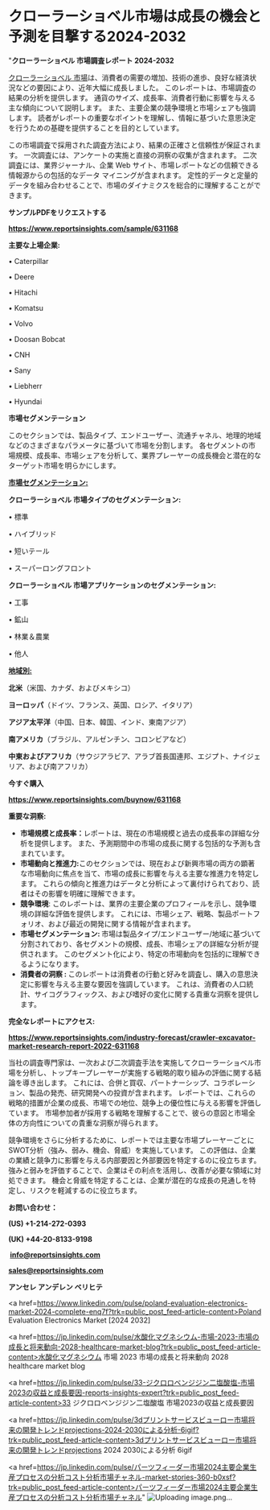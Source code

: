 # クローラーショベル市場は成長の機会と予測を目撃する2024-2032

"<strong>クローラーショベル 市場調査レポート 2024-2032</strong>

<a href=https://www.reportsinsights.com/sample/631168>クローラーショベル 市場</a>は、消費者の需要の増加、技術の進歩、良好な経済状況などの要因により、近年大幅に成長しました。 このレポートは、市場調査の結果の分析を提供します。 通貨のサイズ、成長率、消費者行動に影響を与える主な傾向について説明します。 また、主要企業の競争環境と市場シェアも強調します。 読者がレポートの重要なポイントを理解し、情報に基づいた意思決定を行うための基礎を提供することを目的としています。

この市場調査で採用された調査方法により、結果の正確さと信頼性が保証されます。 一次調査には、アンケートの実施と直接の洞察の収集が含まれます。 二次調査には、業界ジャーナル、企業 Web サイト、市場レポートなどの信頼できる情報源からの包括的なデータ マイニングが含まれます。 定性的データと定量的データを組み合わせることで、市場のダイナミクスを総合的に理解することができます。

<strong><b>サンプルPDFをリクエストする</b></strong>

<a href=https://www.reportsinsights.com/sample/631168><strong><u>https://www.reportsinsights.com/sample/631168</u></strong></a>

<strong>主要な上場企業:</strong>

• Caterpillar

• Deere

• Hitachi

• Komatsu

• Volvo

• Doosan Bobcat

• CNH

• Sany

• Liebherr

• Hyundai

<strong>市場セグメンテーション</strong>

このセクションでは、製品タイプ、エンドユーザー、流通チャネル、地理的地域などのさまざまなパラメータに基づいて市場を分割します。 各セグメントの市場規模、成長率、市場シェアを分析して、業界プレーヤーの成長機会と潜在的なターゲット市場を明らかにします。

<strong><u>市場セグメンテーション</u></strong><strong><u>:</u></strong>

<strong>クローラーショベル 市場タイプのセグメンテーション:</strong>

• 標準

• ハイブリッド

• 短いテール

• スーパーロングフロント

<strong>クローラーショベル 市場アプリケーションのセグメンテーション:</strong>

• 工事

• 鉱山

• 林業＆農業

• 他人

<strong><u>地域別</u></strong><strong><u>:</u></strong>

<strong>北米</strong>（米国、カナダ、およびメキシコ）

<strong>ヨーロッパ</strong>（ドイツ、フランス、英国、ロシア、イタリア）

<strong>アジア太平洋</strong>（中国、日本、韓国、インド、東南アジア）

<strong>南アメリカ</strong>（ブラジル、アルゼンチン、コロンビアなど）

<strong>中東およびアフリカ</strong>（サウジアラビア、アラブ首長国連邦、エジプト、ナイジェリア、および南アフリカ）

<strong>今すぐ購入</strong>

<a href=https://www.reportsinsights.com/buynow/631168><strong><u>https://www.reportsinsights.com/buynow/631168</u></strong></a>

<strong>重要な洞察:</strong>
<ul>
  <li><strong>市場規模と成長率：</strong>レポートは、現在の市場規模と過去の成長率の詳細な分析を提供します。 また、予測期間中の市場の成長に関する包括的な予測も含まれています。</li>
  <li><strong>市場動向と推進力:</strong>このセクションでは、現在および新興市場の両方の顕著な市場動向に焦点を当て、市場の成長に影響を与える主要な推進力を特定します。 これらの傾向と推進力はデータと分析によって裏付けられており、読者はその影響を明確に理解できます。</li>
  <li><strong>競争環境</strong>: このレポートは、業界の主要企業のプロフィールを示し、競争環境の詳細な評価を提供します。 これには、市場シェア、戦略、製品ポートフォリオ、および最近の開発に関する情報が含まれます。</li>
  <li><strong>市場セグメンテーション: </strong>市場は製品タイプ/エンドユーザー/地域に基づいて分割されており、各セグメントの規模、成長、市場シェアの詳細な分析が提供されます。 このセグメント化により、特定の市場動向を包括的に理解できるようになります。</li>
  <li><strong>消費者の洞察 : </strong>このレポートは消費者の行動と好みを調査し、購入の意思決定に影響を与える主要な要因を強調しています。 これは、消費者の人口統計、サイコグラフィックス、および嗜好の変化に関する貴重な洞察を提供します。</li>
</ul>
<strong>完全なレポートにアクセス:</strong>

<a href=https://www.reportsinsights.com/industry-forecast/crawler-excavator-market-research-report-2022-631168><strong><u><b>https://www.reportsinsights.com/industry-forecast/crawler-excavator-market-research-report-2022-631168</b></u></strong></a>

当社の調査専門家は、一次および二次調査手法を実施してクローラーショベル市場を分析し、トップキープレーヤーが実施する戦略的取り組みの評価に関する結論を導き出します。 これには、合併と買収、パートナーシップ、コラボレーション、製品の発売、研究開発への投資が含まれます。 レポートでは、これらの戦略的措置が企業の成長、市場での地位、競争上の優位性に与える影響を評価しています。 市場参加者が採用する戦略を理解することで、彼らの意図と市場全体の方向性についての貴重な洞察が得られます。

競争環境をさらに分析するために、レポートでは主要な市場プレーヤーごとにSWOT分析（強み、弱み、機会、脅威）を実施しています。 この評価は、企業の業績と競争力に影響を与える内部要因と外部要因を特定するのに役立ちます。 強みと弱みを評価することで、企業はその利点を活用し、改善が必要な領域に対処できます。 機会と脅威を特定することは、企業が潜在的な成長の見通しを特定し、リスクを軽減するのに役立ちます。

<strong>お問い合わせ：</strong>

<strong>(US) +1-214-272-0393</strong>

<strong>(UK) +44-20-8133-9198</strong>

<strong> </strong><a href=info@reportsinsights.com><strong><u>info@reportsinsights.com</u></strong></a>

<a href=sales@reportsinsights.com><strong><u>sales@reportsinsights.com</u></strong></a>

<strong>アンセレ アンデレン ベリヒテ</strong>

<a href=https://www.linkedin.com/pulse/poland-evaluation-electronics-market-2024-complete-enq7f?trk=public_post_feed-article-content>Poland Evaluation Electronics Market [2024 2032]</a>

<a href=https://jp.linkedin.com/pulse/水酸化マグネシウム-市場-2023-市場の成長と将来動向-2028-healthcare-market-blog?trk=public_post_feed-article-content>水酸化マグネシウム 市場 2023 市場の成長と将来動向 2028 healthcare market blog</a>

<a href=https://jp.linkedin.com/pulse/33-ジクロロベンジジン二塩酸塩-市場2023の収益と成長要因-reports-insights-expert?trk=public_post_feed-article-content>33 ジクロロベンジジン二塩酸塩 市場2023の収益と成長要因</a>

<a href=https://jp.linkedin.com/pulse/3dプリントサービスビューロー市場将来の開発トレンドprojections-2024-2030による分析-6igif?trk=public_post_feed-article-content>3dプリントサービスビューロー市場将来の開発トレンドprojections 2024 2030による分析 6igif</a>

<a href=https://jp.linkedin.com/pulse/パーツフィーダー市場2024主要企業生産プロセスの分析コスト分析市場チャネル-market-stories-360-b0xsf?trk=public_post_feed-article-content>パーツフィーダー市場2024主要企業生産プロセスの分析コスト分析市場チャネル</a>"
![Uploading image.png…]()

